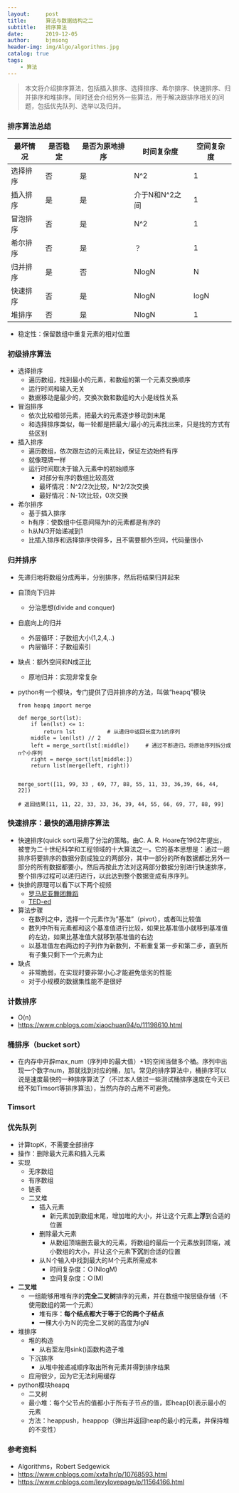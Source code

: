 ```yaml
---
layout:     post
title:      算法与数据结构之二
subtitle:   排序算法
date:       2019-12-05
author:     bjmsong
header-img: img/Algo/algorithms.jpg
catalog: true
tags:
    - 算法
---
```

>本文将介绍排序算法，包括插入排序、选择排序、希尔排序、快速排序、归并排序和堆排序。同时还会介绍另外一些算法，用于解决跟排序相关的问题，包括优先队列、选举以及归并。



### 排序算法总结

| 最坏情况 | 是否稳定 | 是否为原地排序 | 时间复杂度 | 空间复杂度 |
| -------- | ---------- | ---------- | ---------- | ---------- |
| 选择排序 |     否     |     是     |      N^2     |     1       |
| 插入排序 |      是      |      是      |      介于N和N^2之间      |         1     |
| 冒泡排序 |      否   |      是   |       N^2   |       1     |
| 希尔排序 | 否 | 是 | ？ | 1 |
| 归并排序   | 是 | 否 | NlogN | N |
| 快速排序         | 否 | 是 | NlogN | logN |
| 堆排序         | 否 | 是 | NlogN | 1 |

- 稳定性：保留数组中重复元素的相对位置



### 初级排序算法

- 选择排序
    - 遍历数组，找到最小的元素，和数组的第一个元素交换顺序
    - 运行时间和输入无关
    - 数据移动是最少的，交换次数和数组的大小是线性关系
- 冒泡排序
    - 依次比较相邻元素，把最大的元素逐步移动到末尾
    - 和选择排序类似，每一轮都是把最大/最小的元素找出来，只是找的方式有些区别
- 插入排序
    - 遍历数组，依次跟左边的元素比较，保证左边始终有序 
    - 就像理牌一样
    - 运行时间取决于输入元素中的初始顺序
        - 对部分有序的数组比较高效
        - 最坏情况：N^2/2次比较，N^2/2次交换
        - 最好情况：N-1次比较，0次交换
- 希尔排序
    - 基于插入排序
    - h有序：使数组中任意间隔为h的元素都是有序的
    - h从N/3开始递减到1
    - 比插入排序和选择排序快得多，且不需要额外空间，代码量很小



### 归并排序
- 先递归地将数组分成两半，分别排序，然后将结果归并起来

- 自顶向下归并
  
    - 分治思想(divide and conquer)
    
- 自底向上的归并
    - 外层循环：子数组大小(1,2,4,..)
    - 内层循环：子数组索引
    
- 缺点：额外空间和N成正比

    - 原地归并：实现非常复杂

- python有一个模块，专门提供了归并排序的方法，叫做“heapq”模块

    ```
    from heapq import merge
    
    def merge_sort(lst):
        if len(lst) <= 1:
            return lst          # 从递归中返回长度为1的序列
        middle = len(lst) // 2
        left = merge_sort(lst[:middle])     # 通过不断递归，将原始序列拆分成n个小序列
        right = merge_sort(lst[middle:])
        return list(merge(left, right))
    
    
    merge_sort([11, 99, 33 , 69, 77, 88, 55, 11, 33, 36,39, 66, 44, 22])
    
    # 返回结果[11, 11, 22, 33, 33, 36, 39, 44, 55, 66, 69, 77, 88, 99]
    ```

    



### 快速排序：最快的通用排序算法
- 快速排序(quick sort)采用了分治的策略。由C. A. R. Hoare在1962年提出，被誉为二十世纪科学和工程领域的十大算法之一。它的基本思想是：通过一趟排序将要排序的数据分割成独立的两部分，其中一部分的所有数据都比另外一部分的所有数据都要小，然后再按此方法对这两部分数据分别进行快速排序，整个排序过程可以递归进行，以此达到整个数据变成有序序列。
- 快排的原理可以看下以下两个视频
    - [罗马尼亚舞团舞蹈](https://www.bilibili.com/video/av16290537?from=search&seid=10248348647103581642)
    - [TED-ed](https://www.bilibili.com/video/av10076626/?spm_id_from=333.788.videocard.18)
- 算法步骤
    - 在数列之中，选择一个元素作为”基准”（pivot），或者叫比较值
    - 数列中所有元素都和这个基准值进行比较，如果比基准值小就移到基准值的左边，如果比基准值大就移到基准值的右边
    - 以基准值左右两边的子列作为新数列，不断重复第一步和第二步，直到所有子集只剩下一个元素为止
- 缺点
    - 非常脆弱，在实现时要非常小心才能避免低劣的性能
    - 对于小规模的数据集性能不是很好



### 计数排序

- O(n)
- https://www.cnblogs.com/xiaochuan94/p/11198610.html



### 桶排序（bucket sort）

- 在内存中开辟max_num（序列中的最大值）+1的空间当做多个桶。序列中出现一个数字num，那就找到对应的桶，加1。常见的排序算法中，桶排序可以说是速度最快的一种排序算法了（不过本人做过一些测试桶排序速度在今天已经不如Timsort等排序算法），当然内存的占用不可避免。



### Timsort





### 优先队列

- 计算topK，不需要全部排序
- 操作：删除最大元素和插入元素
- 实现
    - 无序数组
    - 有序数组
    - 链表
    - 二叉堆
        - 插入元素
            - 新元素加到数组末尾，增加堆的大小，并让这个元素**上浮**到合适的位置
        - 删除最大元素
            - 从数组顶端删去最大的元素，将数组的最后一个元素放到顶端，减小数组的大小，并让这个元素**下沉**到合适的位置
        - 从Ｎ个输入中找到最大的Ｍ个元素所需成本
            - 时间复杂度：Ｏ(NlogM)
            - 空间复杂度：Ｏ(M)
- **二叉堆**
    - 一组能够用堆有序的**完全二叉树**排序的元素，并在数组中按层级存储（不使用数组的第一个元素）   
        - 堆有序：**每个结点都大于等于它的两个子结点**
        - 一棵大小为Ｎ的完全二叉树的高度为lgN
- 堆排序
    - 堆的构造
        - 从右至左用sink()函数构造子堆
    - 下沉排序 
        - 从堆中按递减顺序取出所有元素并得到排序结果
    - 应用很少，因为它无法利用缓存
- python模块heapq
    - 二叉树
    - 最小堆：每个父节点的值都小于所有子节点的值，即heap[0]表示最小的元素
    - 方法：heappush，heappop（弹出并返回heap的最小的元素，并保持堆的不变性）



### 参考资料

- Algorithms，Robert Sedgewick 
- https://www.cnblogs.com/xxtalhr/p/10768593.html
- https://www.cnblogs.com/levylovepage/p/11564166.html
